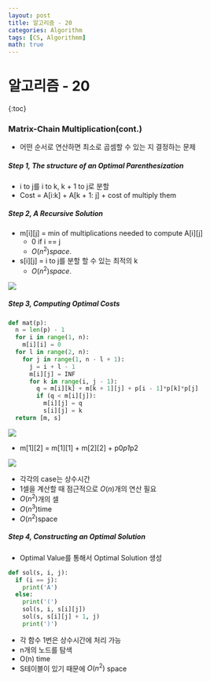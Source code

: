 ```yaml
---
layout: post
title: 알고리즘 - 20
categories: Algorithm
tags: [CS, Algorithmm]
math: true
---
```


# 알고리즘 - 20

{:toc}

### Matrix-Chain Multiplication(cont.)

- 어떤 순서로 연산하면 최소로 곱셈할 수 있는 지 결정하는 문제

##### Step 1, The structure of an Optimal Parenthesization

- i to j를 i to k, k + 1 to j로 분할
- Cost = A[i:k] + A[k + 1: j] + cost of multiply them

##### Step 2, A Recursive Solution

- m[i][j] = min of multiplications needed to compute A[i][j]
  - 0 if i == j
  - $O(n^2) space$.
- s[i][j] = i to j를 분할 할 수 있는 최적의 k
  - $O(n^2) space$.

<img src="https://github.com/L-Hyun/L-Hyun.github.io/blob/main/assets/Algorithm/20-2.png?raw=true" />

##### Step 3, Computing Optimal Costs

```python
def mat(p):
  n = len(p) - 1
  for i in range(1, n):
    m[i][i] = 0
  for l in range(2, n):
    for j in range(1, n - l + 1):
      j = i + l - 1
      m[i][j] = INF
      for k in range(i, j - 1):
        q = m[i][k] + m[k + 1][j] + p[i - 1]*p[k]*p[j]
        if (q < m[i][j]):
          m[i][j] = q
          s[i][j] = k
  return [m, s]
```

<img src="https://github.com/L-Hyun/L-Hyun.github.io/blob/main/assets/Algorithm/20-1.png?raw=true" />

- m[1][2] = m[1][1] + m[2][2] + p0*p1*p2

<img src="https://github.com/L-Hyun/L-Hyun.github.io/blob/main/assets/Algorithm/20-3.png?raw=true" />

- 각각의 case는 상수시간
- 1셀을 계산할 때 점근적으로 $O(n)$개의 연산 필요
- $O(n^2)$개의 셀
- $O(n^3)$time
- $O(n^2)$space

##### Step 4, Constructing an Optimal Solution

- Optimal Value를 통해서 Optimal Solution 생성

```python
def sol(s, i, j):
  if (i == j):
    print('A')
  else:
    print('(')
    sol(s, i, s[i][j])
    sol(s, s[i][j] + 1, j)
    print(')')
```

- 각 함수 1번은 상수시간에 처리 가능
- n개의 노드를 탐색
- O(n) time
- S테이블이 있기 때문에 $O(n^2)$ space
